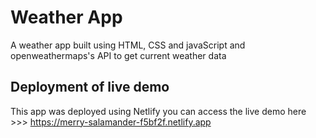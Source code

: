 # Weather App
A weather app built using HTML, CSS and javaScript and openweathermaps's API to get current weather data

## Deployment of live demo
This app was deployed using Netlify
you can access the live demo here >>> https://merry-salamander-f5bf2f.netlify.app